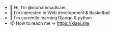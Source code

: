 - 👋 Hi, I’m @mohammadkiaei
- 👀 I’m interested in Web development & Basketball
- 🌱 I’m currently learning Django & python
- 📫 How to reach me => https://kiaei.site

<!---
mohammadkiaei/mohammadkiaei is a ✨ special ✨ repository because its `README.md` (this file) appears on your GitHub profile.
You can click the Preview link to take a look at your changes.
--->

